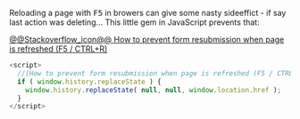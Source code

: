 
Reloading a page with <kbd>F5</kbd> in browers can give some nasty sideeffict - if say last action was deleting...
This little gem in JavaScript prevents that:

[@@Stackoverflow_icon@@ How to prevent form resubmission when page is refreshed (F5 / CTRL+R)](https://stackoverflow.com/a/45656609)
<!--![Stackoverflow](icons/Stackoverflow.icon.png)-->
```javascript
<script>
  //[How to prevent form resubmission when page is refreshed (F5 / CTRL+R)](https://stackoverflow.com/a/45656609)
  if ( window.history.replaceState ) {
    window.history.replaceState( null, null, window.location.href );
  }
</script>
```
